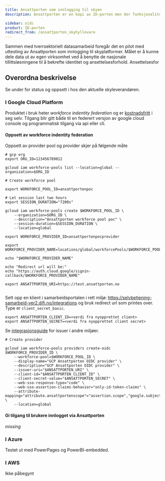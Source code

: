 ```yaml
---
title: Ansattporten som innlogging til skyen
description: Ansattporten er en kopi av ID-porten men der funksjonaliteten er tilpasset innlogging i ansatt/representasjonskontekst.

sidebar: oidc
product: ID-porten
redirect_from: /ansattporten_skyhyllevare
---
```


Sammen med tverrsektorielt datasamarbeid foregår det en pilot med uttesting av Ansattporten 
som innlogging til skyplatformer. Målet er å kunne dele data ut av egen virksomhet ved å benytte de 
nasjonale tillittsløsningene til å bekrefte identitet og ansettelsesforhold. Ansettelsesfor

## Overordna beskrivelse

Se under for status og oppsett i hos den aktuelle skyleverandøren. 

### I Google Cloud Platform

Produktet i bruk heter *workforce indentity federation* og er [kostnadsfritt](https://cloud.google.com/workforce-identity-federation#pricing) i seg selv.
Tilgang blir gitt både til en federert versjon av google cloud console og programmatisk tilgang via api eller cli. 

#### Oppsett av workforce indentity federation

Oppsett av provider pool og provider skjer på følgende måte

```
# gcp org
export ORG_ID=123456789012

gcloud iam workforce-pools list --location=global --organization=$ORG_ID

# Create workforce pool

export WORKFORCE_POOL_ID=ansattportenpoc

# Let session last two hours
export SESSION_DURATION="7200s"

gcloud iam workforce-pools create $WORKFORCE_POOL_ID \
	--organization=$ORG_ID \
	--description="Ansattporten workforce pool poc" \
	--session-duration=$SESSION_DURATION \
	--location=global

export WORKFORCE_PROVIDER_ID=ansattportenpocprovider

export WORKFORCE_PROVIDER_NAME=locations/global/workforcePools/$WORKFORCE_POOL_ID/providers/$WORKFORCE_PROVIDER_ID

echo "$WORKFORCE_PROVIDER_NAME"

echo "Redirect url will be:"
echo "https://auth.cloud.google/signin-callback/$WORKFORCE_PROVIDER_NAME"

export ANSATTPORTEN_URI=https://test.ansattporten.no


```

Sett opp en klient i samarbeidsportalen i rett miljø: https://selvbetjening-samarbeid-ver2.difi.no/integrations
og bruk redirect url som printes over. Type er `client_secret_basic`.

```
export ANSATTPORTEN_CLIENT_ID=<verdi fra nyopprettet client>
export ANSATTPORTEN_SECRET=<verdi fra nyopprettet client secret>

```
Se [integrasjonsguide](ansattporten_guide.html) for issuer i andre miljøer.

```
# Create provider

gcloud iam workforce-pools providers create-oidc $WORKFORCE_PROVIDER_ID \
	--workforce-pool=$WORKFORCE_POOL_ID \
	--display-name="GCP Ansattporten OIDC provider" \
	--description="GCP Ansattporten OIDC provider" \
	--issuer-uri="$ANSATTPORTEN_URI" \
	--client-id="$ANSATTPORTEN_CLIENT_ID" \
	--client-secret-value="$ANSATTPORTEN_SECRET" \
	--web-sso-response-type="code" \
	--web-sso-assertion-claims-behavior="only-id-token-claims" \
	--attribute-mapping="attribute.ansattportenscope"="assertion.scope","google.subject"="assertion.sub" \
	--location=global
```

#### Gi tilgang til brukere innlogget via Ansattporten

*missing*


### I Azure
Testet ut med PowerPages og PowerBI-embedded.

### I AWS

Ikke påbegynt